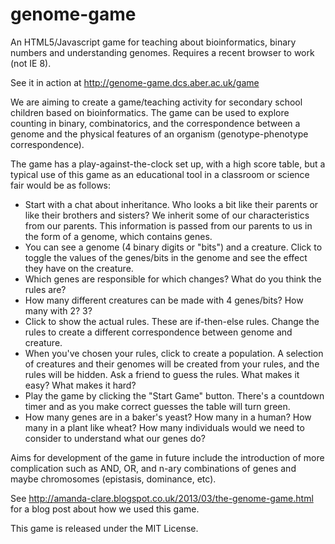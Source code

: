 genome-game
===========

An HTML5/Javascript game for teaching about bioinformatics, binary numbers and understanding genomes. Requires a recent browser to work (not IE 8).

See it in action at http://genome-game.dcs.aber.ac.uk/game

We are aiming to create a game/teaching activity for secondary school children based on bioinformatics. The game can be used to explore counting in binary, combinatorics, and the correspondence between a genome and the physical features of an organism (genotype-phenotype correspondence).

The game has a play-against-the-clock set up, with a high score table, but a typical use of this game as an educational tool in a classroom or science fair would be as follows:

* Start with a chat about inheritance. Who looks a bit like their parents or like their brothers and sisters? We inherit some of our characteristics from our parents. This information is passed from our parents to us in the form of a genome, which contains genes. 
* You can see a genome (4 binary digits or "bits") and a creature. Click to toggle the values of the genes/bits in the genome and see the effect they have on the creature.
* Which genes are responsible for which changes? What do you think the rules are? 
* How many different creatures can be made with 4 genes/bits? How many with 2? 3? 
* Click to show the actual rules. These are if-then-else rules. Change the rules to create a different correspondence between genome and creature.
* When you've chosen your rules, click to create a population. A selection of creatures and their genomes will be created from your rules, and the rules will be hidden. Ask a friend to guess the rules. What makes it easy? What makes it hard? 
* Play the game by clicking the "Start Game" button. There's a countdown timer and as you make correct guesses the table will turn green.
* How many genes are in a baker's yeast? How many in a human? How many in a plant like wheat? How many individuals would we need to consider to understand what our genes do?

Aims for development of the game in future include the introduction of more complication such as AND, OR, and n-ary combinations of genes and maybe chromosomes (epistasis, dominance, etc).

See http://amanda-clare.blogspot.co.uk/2013/03/the-genome-game.html for a blog post about how we used this game.

This game is released under the MIT License.
